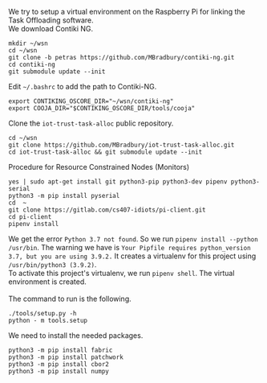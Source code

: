 We try to setup a virtual environment on the Raspberry Pi for linking the Task Offloading software.\
We download Contiki NG.
```
mkdir ~/wsn
cd ~/wsn
git clone -b petras https://github.com/MBradbury/contiki-ng.git
cd contiki-ng
git submodule update --init
```
Edit `~/.bashrc` to add the path to Contiki-NG.
```
export CONTIKING_OSCORE_DIR="~/wsn/contiki-ng"
export COOJA_DIR="$CONTIKING_OSCORE_DIR/tools/cooja"
```
Clone the `iot-trust-task-alloc` public repository.
```
cd ~/wsn
git clone https://github.com/MBradbury/iot-trust-task-alloc.git
cd iot-trust-task-alloc && git submodule update --init
```
Procedure for Resource Constrained Nodes (Monitors)
```
yes | sudo apt-get install git python3-pip python3-dev pipenv python3-serial
python3 -m pip install pyserial
cd  ~
git clone https://gitlab.com/cs407-idiots/pi-client.git
cd pi-client
pipenv install
```
We get the error `Python 3.7 not found`. So we run `pipenv install --python /usr/bin`. The warning we have is `Your Pipfile requires python_version 3.7, but you are using 3.9.2.` It creates a virtualenv for this project using `/usr/bin/python3 (3.9.2)`.\
To activate this project's virtualenv, we run `pipenv shell`. The virtual environment is created. \
\
The command to run is the following.
```
./tools/setup.py -h
python - m tools.setup 
```
We need to install the needed packages.
```
python3 -m pip install fabric
python3 -m pip install patchwork
python3 -m pip install cbor2
python3 -m pip install numpy
```






